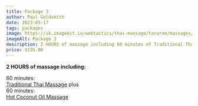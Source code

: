 ```yaml
---
title: Package 3
author: Paul Goldsmith
date: 2023-05-17
tags: packages
image: https://ik.imagekit.io/webtactics/thai-massage/tararom/massages/Thai-Hot-Coconut-Oil-Massage_q_DgdLvtM6.jpg
imageAlt: Package 3
description: 2 HOURS of massage including 60 minutes of Traditional Thai Massage plus 60 minutes of Hot Coconut Oil Massage
price: $135.00
---
```



**2 HOURS of massage including:**

60 minutes:  
[Traditional Thai Massage](https://tararom-thai.netlify.app/treatments/traditional-thai-massage/) plus  
60 minutes:  
[Hot Coconut Oil Massage](https://tararom-thai.netlify.app/treatments/hot-coconut-oil-massage/)